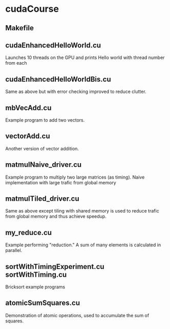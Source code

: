 # cudaCourse

## Makefile

## cudaEnhancedHelloWorld.cu

Launches 10 threads on the GPU and prints Hello world with thread number from each

## cudaEnhancedHelloWorldBis.cu

Same as above but with error checking improved to reduce clutter.

## mbVecAdd.cu

Example program to add two vectors.

## vectorAdd.cu

Another version of vector addition.

## matmulNaive_driver.cu
 
Example program to multiply two large matrices (as timing). Naive implementation with large trafic from global memory

## matmulTiled_driver.cu
 
Same as above except tiling with shared memory is used to reduce trafic from global memory and thus achieve speedup.

## my_reduce.cu

Example performing "reduction."  A sum of many elements is calculated in parallel. 

## sortWithTimingExperiment.cu sortWithTiming.cu

Bricksort example programs

## atomicSumSquares.cu
 
Demonstration of atomic operations, used to accumulate the sum of squares. 

